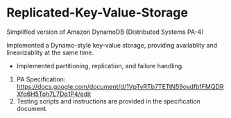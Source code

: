 # Replicated-Key-Value-Storage
Simplified version of Amazon DynamoDB (Distributed Systems PA-4)

Implemented a Dynamo-style key-value storage, providing availablity and linearizablity at the same time.
- Implemented partitioning, replication, and failure handling.


1. PA Specification: https://docs.google.com/document/d/1VpTvRTb7TETtN59ovdfb1FMQDRXfq6H5Toh7L7Dq1P4/edit
2. Testing scripts and instructions are provided in the specification document.
